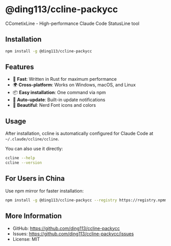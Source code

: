 # @ding113/ccline-packycc

CCometixLine - High-performance Claude Code StatusLine tool

## Installation

```bash
npm install -g @ding113/ccline-packycc
```

## Features

- 🚀 **Fast**: Written in Rust for maximum performance
- 🌍 **Cross-platform**: Works on Windows, macOS, and Linux
- 📦 **Easy installation**: One command via npm
- 🔄 **Auto-update**: Built-in update notifications
- 🎨 **Beautiful**: Nerd Font icons and colors

## Usage

After installation, ccline is automatically configured for Claude Code at `~/.claude/ccline/ccline`.

You can also use it directly:

```bash
ccline --help
ccline --version
```

## For Users in China

Use npm mirror for faster installation:

```bash
npm install -g @ding113/ccline-packycc --registry https://registry.npmmirror.com
```

## More Information

- GitHub: <https://github.com/ding113/ccline-packycc>
- Issues: <https://github.com/ding113/ccline-packycc/issues>
- License: MIT
